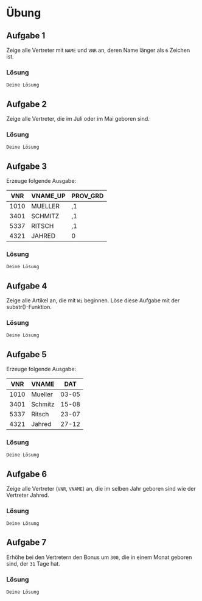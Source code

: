 # Übung

## Aufgabe 1
Zeige alle Vertreter mit `NAME` und `VNR` an, deren Name länger als `6` Zeichen ist.

### Lösung
```sql
Deine Lösung
```

## Aufgabe 2
Zeige alle Vertreter, die im Juli oder im Mai geboren sind.

### Lösung
```sql
Deine Lösung
```

## Aufgabe 3

Erzeuge folgende Ausgabe:

| VNR  | VNAME_UP | PROV_GRD  |
| ---- | -------- | --------- |
| 1010 | MUELLER  | ,1        |
| 3401 | SCHMITZ  | ,1        |
| 5337 | RITSCH   | ,1        |
| 4321 | JAHRED   | 0         |

### Lösung
```sql
Deine Lösung
```

## Aufgabe 4
Zeige alle Artikel an, die mit `Wi` beginnen. Löse diese Aufgabe mit der substr()-Funktion.

### Lösung
```sql
Deine Lösung
```

## Aufgabe 5
Erzeuge folgende Ausgabe:

| VNR   | VNAME   | DAT   |
| ----  | ------- | ----- |
| 1010  | Mueller | 03-05 |
| 3401  | Schmitz | 15-08 |
| 5337  | Ritsch  | 23-07 |
| 4321  | Jahred  | 27-12 |

### Lösung
```sql
Deine Lösung
```

## Aufgabe 6
Zeige alle Vertreter (`VNR`, `VNAME`) an, die im selben Jahr geboren sind wie der Vertreter Jahred.

### Lösung
```sql
Deine Lösung
```

## Aufgabe 7
Erhöhe bei den Vertretern den Bonus um `300`, die in einem Monat geboren sind, der `31` Tage hat.

### Lösung
```sql
Deine Lösung
```
